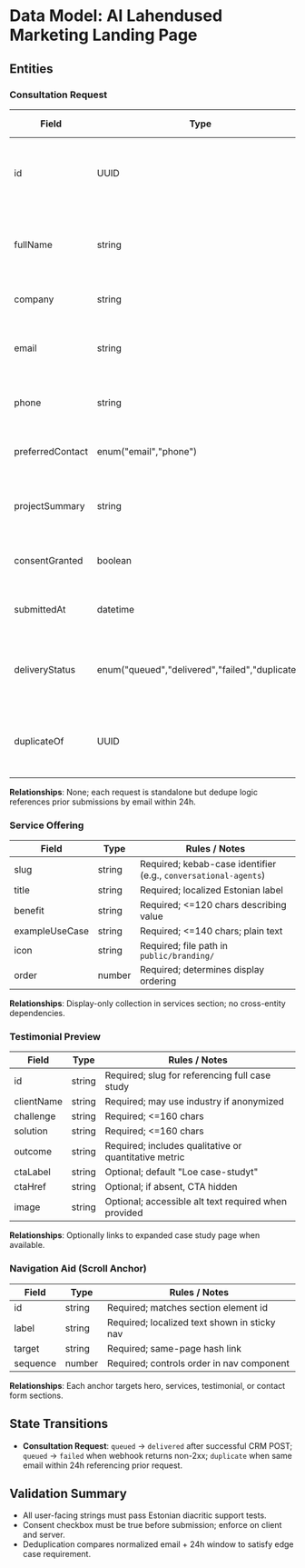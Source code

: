 # Data Model: AI Lahendused Marketing Landing Page

## Entities

### Consultation Request
| Field | Type | Rules / Notes |
|-------|------|---------------|
| id | UUID | Generated server-side for deduping and CRM reference |
| fullName | string | Required; 2-80 chars; Estonian characters supported |
| company | string | Required; 2-120 chars |
| email | string | Required; RFC 5322 compliant; lowercase stored |
| phone | string | Optional; E.164 format if provided |
| preferredContact | enum("email","phone") | Required; drives follow-up channel |
| projectSummary | string | Required; 20-600 chars; HTML disallowed |
| consentGranted | boolean | Required; must be true to submit |
| submittedAt | datetime | UTC timestamp recorded on server |
| deliveryStatus | enum("queued","delivered","failed","duplicate") | Defaults to `queued`; updated after CRM webhook response |
| duplicateOf | UUID | Nullable; references existing request when deduped |

**Relationships**: None; each request is standalone but dedupe logic references prior submissions by email within 24h.

### Service Offering
| Field | Type | Rules / Notes |
|-------|------|---------------|
| slug | string | Required; kebab-case identifier (e.g., `conversational-agents`) |
| title | string | Required; localized Estonian label |
| benefit | string | Required; <=120 chars describing value |
| exampleUseCase | string | Required; <=140 chars; plain text |
| icon | string | Required; file path in `public/branding/` |
| order | number | Required; determines display ordering |

**Relationships**: Display-only collection in services section; no cross-entity dependencies.

### Testimonial Preview
| Field | Type | Rules / Notes |
|-------|------|---------------|
| id | string | Required; slug for referencing full case study |
| clientName | string | Required; may use industry if anonymized |
| challenge | string | Required; <=160 chars |
| solution | string | Required; <=160 chars |
| outcome | string | Required; includes qualitative or quantitative metric |
| ctaLabel | string | Optional; default "Loe case-studyt" |
| ctaHref | string | Optional; if absent, CTA hidden |
| image | string | Optional; accessible alt text required when provided |

**Relationships**: Optionally links to expanded case study page when available.

### Navigation Aid (Scroll Anchor)
| Field | Type | Rules / Notes |
|-------|------|---------------|
| id | string | Required; matches section element id |
| label | string | Required; localized text shown in sticky nav |
| target | string | Required; same-page hash link |
| sequence | number | Required; controls order in nav component |

**Relationships**: Each anchor targets hero, services, testimonial, or contact form sections.

## State Transitions
- **Consultation Request**: `queued` → `delivered` after successful CRM POST; `queued` → `failed` when webhook returns non-2xx; `duplicate` when same email within 24h referencing prior request.

## Validation Summary
- All user-facing strings must pass Estonian diacritic support tests.
- Consent checkbox must be true before submission; enforce on client and server.
- Deduplication compares normalized email + 24h window to satisfy edge case requirement.
